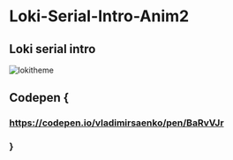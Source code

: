 # Loki-Serial-Intro-Anim2

## Loki serial intro

![lokitheme](https://user-images.githubusercontent.com/56477695/128856254-0cd9f29e-0976-4e72-964f-d416496584d6.gif)

## Codepen {

### https://codepen.io/vladimirsaenko/pen/BaRvVJr

### }
